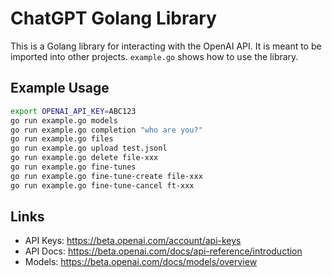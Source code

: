 # ChatGPT Golang Library

This is a Golang library for interacting with the OpenAI API.
It is meant to be imported into other projects.
`example.go` shows how to use the library.

## Example Usage

```sh
export OPENAI_API_KEY=ABC123
go run example.go models
go run example.go completion "who are you?"
go run example.go files
go run example.go upload test.jsonl
go run example.go delete file-xxx
go run example.go fine-tunes
go run example.go fine-tune-create file-xxx
go run example.go fine-tune-cancel ft-xxx
```

## Links

- API Keys: https://beta.openai.com/account/api-keys
- API Docs: https://beta.openai.com/docs/api-reference/introduction
- Models: https://beta.openai.com/docs/models/overview
